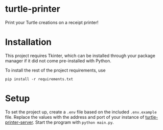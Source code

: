 # turtle-printer
Print your Turtle creations on a receipt printer!

# Installation
This project requires Tkinter, which can be installed through your package manager if it did not come pre-installed with Python.

To install the rest of the project requirements, use
```
pip install -r requirements.txt
```

# Setup
To set the project up, create a `.env` file based on the included `.env.example` file. Replace the values with the address and port of your instance of [turtle-printer-server](https://github.com/rhul-compsoc/turtle-printer-server). Start the program with `python main.py`.
